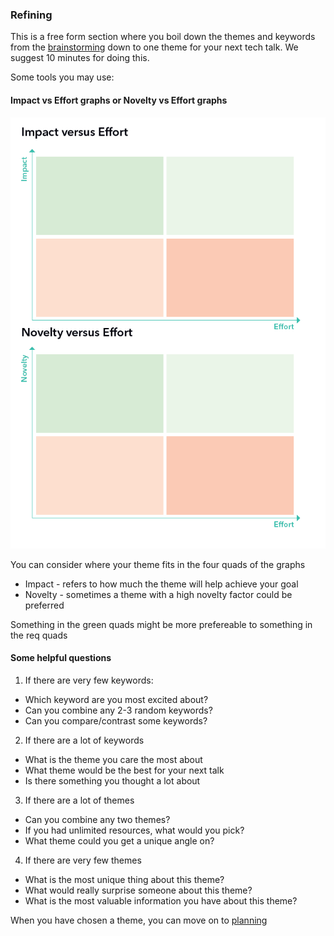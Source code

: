 ### Refining

This is a free form section where you boil down the themes and keywords from the [brainstorming](../brainstorming) down to one theme for your next tech talk.
We suggest 10 minutes for doing this. 

Some tools you may use: 

#### Impact vs Effort graphs or Novelty vs Effort graphs 

![GRAPHS](../effort-graphs.png)

You can consider where your theme fits in the four quads of the graphs 
* Impact - refers to how much the theme will help achieve your goal 
* Novelty - sometimes a theme with a high novelty factor could be preferred 

Something in the green quads might be more prefereable to something in the req quads

#### Some helpful questions

1. If there are very few keywords:
  *	Which keyword are you most excited about? 
  *	Can you combine any 2-3 random keywords?
  *	Can you compare/contrast some keywords?

2. If there are a lot of keywords 
  *	What is the theme you care the most about 
  * What theme would be the best for your next talk
  * Is there something you thought a lot about

3. If there are a lot of themes 
  *	Can you combine any two themes? 
  * If you had unlimited resources, what would you pick? 
  *	What theme could you get a unique angle on?

4. If there are very few themes 
  * What is the most unique thing about this theme? 
  * What would really surprise someone about this theme?
  * What is the most valuable information you have about this theme? 

When you have chosen a theme, you can move on to [planning](../planning)
